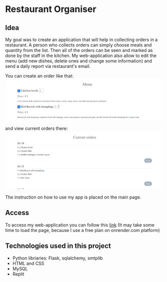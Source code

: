 # Restaurant Organiser

## Idea
My goal was to create an application that will help in collecting orders in a restaurant. A person who collects orders can simply choose meals and quantity from the list.
Then all of the orders can be seen and marked as done  by the staff in the kitchen. My web-application also allow to edit the menu (add new dishes, delete ones and change some information) and send a daily report via restaurant's email.

You can create an order like that:
![Menu](menu.png)

and view current orders there:
![Orders](orders.png)

The instruction on how to use my app is placed on the main page.

## Access
To access my web-application you can follow this [link](https://your-fav-restaurant.onrender.com/) (It may take some time to load the page, because I use a free plan on onrender.com platform)

## Technologies used in this project
- Python libriaries: Flask, sqlalchemy, smtplib
- HTML and CSS
- MySQL
- Replit
